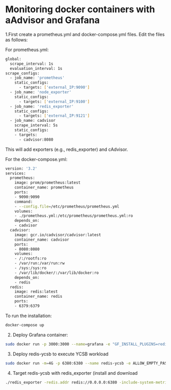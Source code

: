 # Monitoring docker containers with aAdvisor and Grafana


1.First create a prometheus.yml and docker-compose.yml files. Edit the files as follows:

For prometheus.yml:

```sh
global:
  scrape_interval: 1s
  evaluation_interval: 1s
scrape_configs:
  - job_name: 'prometheus'
    static_configs:
      - targets: ['external_IP:9090']
  - job_name: 'node_exporter'
    static_configs:
      - targets: ['external_IP:9100']
  - job_name: 'redis_exporter'
    static_configs:
      - targets: ['external_IP:9121']
  - job_name: cadvisor
    scrape_interval: 5s
    static_configs:
    - targets:
      - cadvisor:8080
```


This will add exporters (e.g., redis_exporter) and cAdvisor.

For the docker-compose.yml:

```sh
version: '3.2'
services:
  prometheus:
    image: prom/prometheus:latest
    container_name: prometheus
    ports:
    - 9090:9090
    command:
    - --config.file=/etc/prometheus/prometheus.yml
    volumes:
    - ./prometheus.yml:/etc/prometheus/prometheus.yml:ro
    depends_on:
    - cadvisor
  cadvisor:
    image: gcr.io/cadvisor/cadvisor:latest
    container_name: cadvisor
    ports:
    - 8080:8080
    volumes:
    - /:/rootfs:ro
    - /var/run:/var/run:rw
    - /sys:/sys:ro
    - /var/lib/docker/:/var/lib/docker:ro
    depends_on:
    - redis
  redis:
    image: redis:latest
    container_name: redis
    ports:
    - 6379:6379
```

To run the installation:

```sh
docker-compose up
```

2) Deploy Grafana container:

```sh
sudo docker run -p 3000:3000 --name=grafana -e "GF_INSTALL_PLUGINS=redis-app" grafana/grafana
```

3) Deploy redis-ycsb to execute YCSB workload

```sh
sudo docker run -m=4G -p 6380:6380 --name redis-ycsb -e ALLOW_EMPTY_PASSWORD=yes bitnami/redis:latest
 ```
 
4) Target redis-ycsb with redis_exporter (install and download 

```sh
./redis_exporter -redis.addr redis://0.0.0.0:6380 -include-system-metrics=true
```
